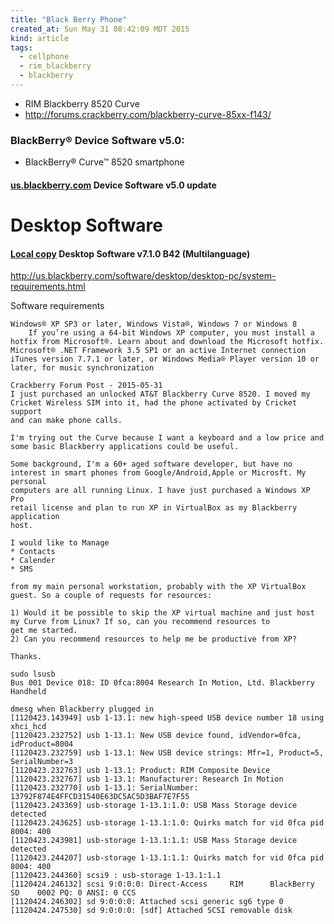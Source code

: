 ```yaml
---
title: "Black Berry Phone"
created_at: Sun May 31 08:42:09 MDT 2015
kind: article
tags:
  - cellphone
  - rim_blackberry
  - blackberry
---
```


* RIM Blackberry 8520 Curve
* http://forums.crackberry.com/blackberry-curve-85xx-f143/


### BlackBerry® Device Software v5.0:

* BlackBerry® Curve™ 8520 smartphone

#### [us.blackberry.com](http://us.blackberry.com/software/smartphones/bb-5/compatibility.html) Device Software v5.0 update


# Desktop Software

#### [Local copy](/assets/other/710_b042_multilanguage.exe) Desktop Software v7.1.0 B42 (Multilanguage)






http://us.blackberry.com/software/desktop/desktop-pc/system-requirements.html


Software requirements

    Windows® XP SP3 or later, Windows Vista®, Windows 7 or Windows 8
        If you’re using a 64-bit Windows XP computer, you must install a hotfix from Microsoft®. Learn about and download the Microsoft hotfix.
    Microsoft® .NET Framework 3.5 SP1 or an active Internet connection
    iTunes version 7.7.1 or later, or Windows Media® Player version 10 or later, for music synchronization

~~~~~~~~~~~~~~
Crackberry Forum Post - 2015-05-31
I just purchased an unlocked AT&T Blackberry Curve 8520. I moved my
Cricket Wireless SIM into it, had the phone activated by Cricket support
and can make phone calls.

I'm trying out the Curve because I want a keyboard and a low price and
some basic Blackberry applications could be useful.

Some background, I'm a 60+ aged software developer, but have no
interest in smart phones from Google/Android,Apple or Microsft. My personal
computers are all running Linux. I have just purchased a Windows XP Pro
retail license and plan to run XP in VirtualBox as my Blackberry application
host.

I would like to Manage
* Contacts
* Calender
* SMS

from my main personal workstation, probably with the XP VirtualBox
guest. So a couple of requests for resources:

1) Would it be possible to skip the XP virtual machine and just host
my Curve from Linux? If so, can you recommend resources to
get me started.
2) Can you recommend resources to help me be productive from XP?

Thanks. 
~~~~~~~~~~~~~~

~~~~~~~~~~~~~~
sudo lsusb
Bus 001 Device 018: ID 0fca:8004 Research In Motion, Ltd. Blackberry Handheld
~~~~~~~~~~~~~~


~~~~~~~~~~~~~~
dmesg when Blackberry plugged in
[1120423.143949] usb 1-13.1: new high-speed USB device number 18 using xhci_hcd
[1120423.232752] usb 1-13.1: New USB device found, idVendor=0fca, idProduct=8004
[1120423.232759] usb 1-13.1: New USB device strings: Mfr=1, Product=5, SerialNumber=3
[1120423.232763] usb 1-13.1: Product: RIM Composite Device
[1120423.232767] usb 1-13.1: Manufacturer: Research In Motion
[1120423.232770] usb 1-13.1: SerialNumber: 13792F874E4FFCD31540E63DC5AC5D3BAF7E7F55
[1120423.243369] usb-storage 1-13.1:1.0: USB Mass Storage device detected
[1120423.243625] usb-storage 1-13.1:1.0: Quirks match for vid 0fca pid 8004: 400
[1120423.243981] usb-storage 1-13.1:1.1: USB Mass Storage device detected
[1120423.244207] usb-storage 1-13.1:1.1: Quirks match for vid 0fca pid 8004: 400
[1120423.244360] scsi9 : usb-storage 1-13.1:1.1
[1120424.246132] scsi 9:0:0:0: Direct-Access     RIM      BlackBerry SD    0002 PQ: 0 ANSI: 0 CCS
[1120424.246302] sd 9:0:0:0: Attached scsi generic sg6 type 0
[1120424.247530] sd 9:0:0:0: [sdf] Attached SCSI removable disk
~~~~~~~~~~~~~~

